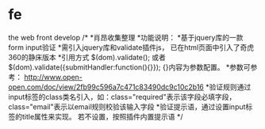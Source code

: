 fe
==

the web front develop
/*
*肖昂收集整理
*功能说明：
*基于jquery库的一款form input验证
*需引入jquery库和validate插件js， 已在html页面中引入了奇虎360的静床版本
*引用方式 $(dom).validate(); 或者 $(dom).validate({submitHandler:function(){}}); {}内容为参数配置。
*参数可参考： http://www.open-open.com/doc/view/2fb99c596a7c471c83490dc9c10c2b16
*验证规则通过input标签的class类名引入，如：class="required"表示该字段必填字段，class="email"表示以email规则校验该输入字段
*验证提示语，通过设置input标签的title属性来实现。 若不设置，按照插件内置提示语
*/
